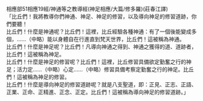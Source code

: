 相應部51相應19經/神通等之教導經(神足相應/大篇/修多羅)(莊春江譯)  
「比丘們！我將教導你們神通、神足、神足的修習，以及導向神足的修習道跡，你們要聽！  
比丘們！什麼是神通呢？比丘們！這裡，比丘經驗各種神通：有了一個後能變成多個，……（中略）能以身體自在行進直到梵天世界，比丘們！這被稱為神通。  
比丘們！什麼是神足呢？比丘們！凡導向神通之得到、神通之獲得的道、道跡者，比丘們！這被稱為神足。  
比丘們！什麼是神足的修習呢？比丘們！這裡，比丘修習具備欲定勤奮之行的神足；活力定……（中略）心定……（中略）修習具備考察定勤奮之行的神足。比丘們！這被稱為神足的修習。  
比丘們！什麼是導向神足的修習道跡呢？就是八支聖道，即：正見、正志、正語、正業、正命、正精進、正念、正定。比丘們！這被稱為導向神足的修習道跡。」  
  
  
